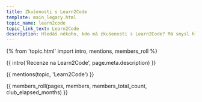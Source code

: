 ```yaml
---
title: Zkušenosti s Learn2Code
template: main_legacy.html
topic_name: learn2code
topic_link_text: Learn2Code
description: Hledáš někoho, kdo má zkušenosti s Learn2Code? Má smysl hlásit se na jejich kurzy? Je Webrebel, kde učí yablko, opravdu tak dobrý, jak se říká? Vyplatí se roční předplatné?
---
```

{% from 'topic.html' import intro, mentions, members_roll %}

{{ intro('Recenze na Learn2Code', page.meta.description) }}

{{ mentions(topic, 'Learn2Code') }}

{{ members_roll(pages, members, members_total_count, club_elapsed_months) }}
